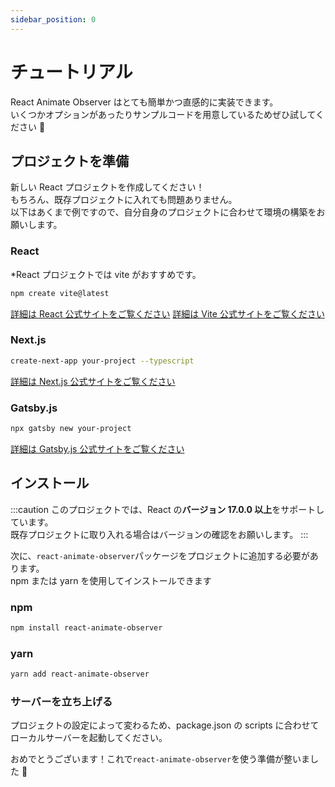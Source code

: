 ```yaml
---
sidebar_position: 0
---
```


# チュートリアル

React Animate Observer はとても簡単かつ直感的に実装できます。<br />
いくつかオプションがあったりサンプルコードを用意しているためぜひ試してください 🚀

## プロジェクトを準備

新しい React プロジェクトを作成してください！<br />
もちろん、既存プロジェクトに入れても問題ありません。<br />
以下はあくまで例ですので、自分自身のプロジェクトに合わせて環境の構築をお願いします。

### React

\*React プロジェクトでは vite がおすすめです。

```bash
npm create vite@latest
```

[詳細は React 公式サイトをご覧ください](https://ja.legacy.reactjs.org/docs/create-a-new-react-app.html)
[詳細は Vite 公式サイトをご覧ください](https://ja.vitejs.dev/guide/)

### Next.js

```bash
create-next-app your-project --typescript
```

[詳細は Next.js 公式サイトをご覧ください](https://nextjs.org/docs/getting-started/installation)

### Gatsby.js

```bash
npx gatsby new your-project
```

[詳細は Gatsby.js 公式サイトをご覧ください](https://www.gatsbyjs.com/docs/tutorial/getting-started/part-0/)

## インストール

:::caution
このプロジェクトでは、React の**バージョン 17.0.0 以上**をサポートしています。<br />
既存プロジェクトに取り入れる場合はバージョンの確認をお願いします。
:::

次に、`react-animate-observer`パッケージをプロジェクトに追加する必要があります。<br />
npm または yarn を使用してインストールできます

### npm

```bash
npm install react-animate-observer
```

### yarn

```bash
yarn add react-animate-observer
```

### サーバーを立ち上げる

プロジェクトの設定によって変わるため、package.json の scripts に合わせてローカルサーバーを起動してください。

おめでとうございます！これで`react-animate-observer`を使う準備が整いました 🎉
